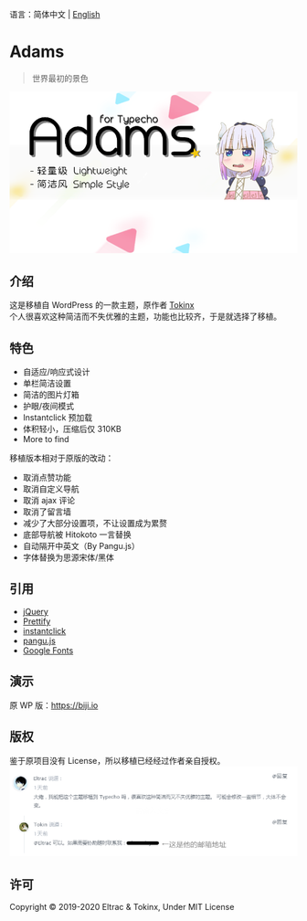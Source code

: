 语言：简体中文 | [English](README-en.md)
# Adams
> 世界最初的景色

<p align="center">
  <img src="screenshot.png">
</p>

## 介绍
这是移植自 WordPress 的一款主题，原作者 [Tokinx](https://github.com/Tokinx/Adams)  
个人很喜欢这种简洁而不失优雅的主题，功能也比较齐，于是就选择了移植。

## 特色
- 自适应/响应式设计
- 单栏简洁设置
- 简洁的图片灯箱
- 护眼/夜间模式
- Instantclick 预加载
- 体积轻小，压缩后仅 310KB
- More to find

移植版本相对于原版的改动：
- 取消点赞功能
- 取消自定义导航
- 取消 ajax 评论
- 取消了留言墙
- 减少了大部分设置项，不让设置成为累赘
- 底部导航被 Hitokoto 一言替换
- 自动隔开中英文（By Pangu.js）
- 字体替换为思源宋体/黑体

## 引用
- [jQuery](https://github.com/jquery/jquery)
- [Prettify](https://github.com/google/code-prettify)
- [instantclick](https://github.com/dieulot/instantclick)
- [pangu.js](https://github.com/vinta/pangu.js)
- [Google Fonts](https://fonts.google.com)

## 演示
原 WP 版：https://biji.io  

## 版权
鉴于原项目没有 License，所以移植已经经过作者亲自授权。
![](copyright.png)

## 许可
Copyright &copy; 2019-2020 Eltrac & Tokinx, Under MIT License
